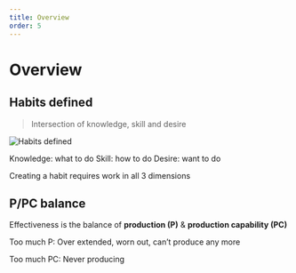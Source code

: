 ```yaml
---
title: Overview
order: 5
---
```


# Overview

## Habits defined

> Intersection of knowledge, skill and desire

![Habits defined](assets/images/seven-habits/habits-defined.png)

Knowledge: what to do
Skill: how to do
Desire: want to do

Creating a habit requires work in all 3 dimensions

## P/PC balance

Effectiveness is the balance of **production (P)** & **production capability (PC)**

Too much P:
Over extended, worn out, can’t produce any more

Too much PC:
Never producing
